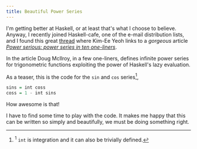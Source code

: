 ```yaml
---
title: Beautiful Power Series
---
```


I'm getting better at Haskell, or at least that's what I choose to believe. Anyway,
I recently joined Haskell-cafe, one of the e-mail distribution lists, and I found
this great
[thread](https://mail.haskell.org/pipermail/haskell-cafe/2015-December/122521.html)
where Kim-Ee Yeoh links to a *gorgeous*
article _[Power serious: power series in ten one-liners](http://www.cs.dartmouth.edu/~doug/powser.html)_.

In the article Doug McIlroy, in a few one-liners, defines infinite power series
for trigonometric functions exploiting the power of Haskell's lazy evaluation.

As a teaser, this is the code for the `sin` and `cos` series[^1],

```haskell
sins = int coss
coss = 1 - int sins
```

How awesome is that!

I have to find some time to play with the code. It makes me happy that this can
be written so simply and beautifully, we must be doing something right.

[^1]: <sup>1</sup> `int` is integration and it can also be trivially defined.

